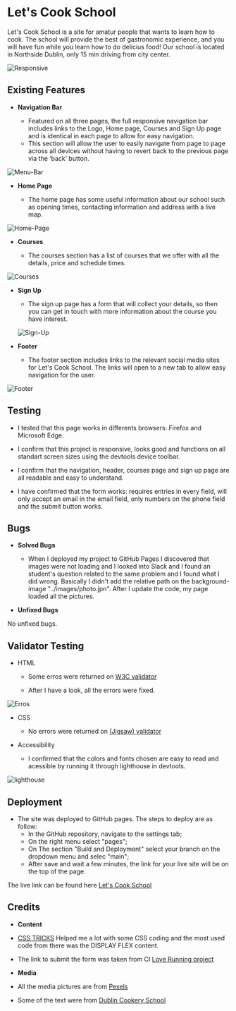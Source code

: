 # Let's Cook School

Let's Cook School is a site for amatur people that wants to learn how to cook. The school will provide the best of gastronomic experience, and you will have fun while you learn how to do delicius food! Our school is located in Northside Dublin, only 15 min driving from city center.

![Responsive](https://github.com/Adriele-lima/Portfolio-1/blob/main/assets/images/Responsive.jpg)

## Existing Features

- __Navigation Bar__

    - Featured on all three pages, the full responsive navigation bar includes links to the Logo, Home page, Courses and Sign Up page and is identical in each page to allow for easy navigation.
    - This section will allow the user to easily navigate from page to page across all devices without having to revert back to the previous page via the ‘back’ button. 

![Menu-Bar](https://github.com/Adriele-lima/Portfolio-1/blob/main/assets/images/menu-bar.jpg)

- __Home Page__

    - The home page has some useful information about our school such as opening times, contacting information and address with a live map.

![Home-Page](https://github.com/Adriele-lima/Portfolio-1/blob/main/assets/images/home-page.jpg)

- __Courses__

    - The courses section has a list of courses that we offer with all the details, price and schedule times.

![Courses](https://github.com/Adriele-lima/Portfolio-1/blob/main/assets/images/courses-menu.jpg)

- __Sign Up__

    - The sign up page has a form that will collect your details, so then you can get in touch with more information about the course you have interest.

    ![Sign-Up](https://github.com/Adriele-lima/Portfolio-1/blob/main/assets/images/sign-up-page.jpg)

- __Footer__

    - The footer section includes links to the relevant social media sites for Let's Cook School. The links will open to a new tab to allow easy navigation for the user. 
    
![Footer](https://github.com/Adriele-lima/Portfolio-1/blob/main/assets/images/footer.jpg)

## Testing

- I tested that this page works in differents browsers: Firefox and Microsoft Edge.

- I confirm that this project is responsive, looks good and functions on all standart screen sizes using the devtools device toolbar.

- I confirm that the navigation, header, courses page and sign up page are all readable and easy to understand.

- I have confirmed that the form works: requires entries in every field, will only accept an email in the email field, only numbers on the phone field and the submit button works.

## Bugs

- __Solved Bugs__

    - When I deployed my project to GitHub Pages I discovered that images were not loading and I looked into Slack and I found an student's question related to the same problem and I found what I did wrong. Basically I didn't add the relative path on the background-image "../images/photo.jpn". After I update the code, my page loaded all the pictures.

- __Unfixed Bugs__

No unfixed bugs.

## Validator Testing

- HTML

    - Some erros were returned on [W3C validator](https://validator.w3.org/nu/?doc=https%3A%2F%2Fcode-institute-org.github.io%2Flove-running-2.0%2Findex.html)

    - After I have a look, all the errors were fixed.

![Erros](https://github.com/Adriele-lima/Portfolio-1/blob/main/assets/images/Error.jpg)

- CSS

    - No errors were returned on [(Jigsaw) validator](https://jigsaw.w3.org/css-validator/validator?uri=https%3A%2F%2Fvalidator.w3.org%2Fnu%2F%3Fdoc%3Dhttps%253A%252F%252Fcode-institute-org.github.io%252Flove-running-2.0%252Findex.html&profile=css3svg&usermedium=all&warning=1&vextwarning=&lang=en#css)

- Accessibility

    - I confirmed that the colors and fonts chosen are easy to read and acessible by running it through lighthouse in devtools.

![lighthouse](https://github.com/Adriele-lima/Portfolio-1/blob/main/assets/images/Light-house.jpg)

## Deployment

- The site was deployed to GitHub pages. The steps to deploy are as follow:
    - In the GitHub repository, navigate to the settings tab;
    - On the right menu select "pages";
    - On The section "Build and Deployment" select your branch on the dropdown menu and selec "main";
    - After save and wait a few minutes, the link for your live site will be on the top of the page.

The live link can be found here [Let's Cook School](https://adriele-lima.github.io/Portfolio-1/)

## Credits

- __Content__

- [CSS TRICKS](https://css-tricks.com/snippets/css/) Helped me a lot with some CSS coding and the most used code from there was the DISPLAY FLEX content.

- The link to submit the form was taken from CI [Love Running project](https://code-institute-org.github.io/love-running-2.0/signup.html)

- __Media__

- All the media pictures are from [Pexels](https://www.pexels.com/)

- Some of the text were from [Dublin Cookery School](https://www.dublincookeryschool.ie/courses/the-beauty-of-bread-day)